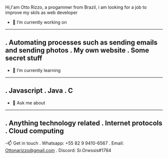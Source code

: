  Hi,I'am Otto Rizzo, a progammer from Brazil, i am looking for a job to improve my skils as web developer



- 🔭 I’m currently working on 
-----------------------------
. Automating processes such as sending emails and sending photos
. My own website
. Some secret stuff
-----------------------------
- 🌱 I’m currently learning 
-----------------------------
. Javascript
. Java
. C
-----------------------------
- 💬 Ask me about 
-----------------------------
. Anything technology related
. Internet protocols
. Cloud computing
-----------------------------
-📫 Get in touch
. Whatsapp: +55 82 9 9410-6567
. Email: Ottonarizzo@gmail.com
. Discord: Sr.Orwssis#1784
